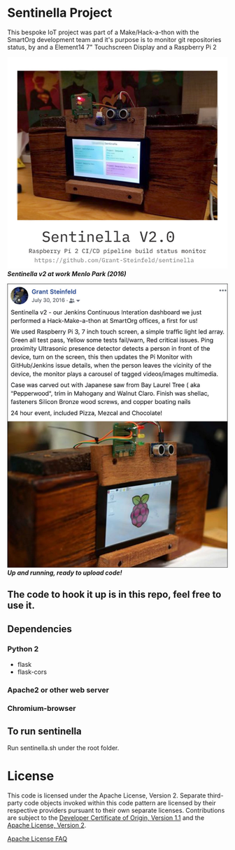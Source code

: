 # Sentinella Project

This bespoke IoT project was part of a Make/Hack-a-thon with the SmartOrg development team and it's purpose is to monitor git repositories status, by and a Element14 7" Touchscreen Display and a Raspberry Pi 2 

![Sentinella v2](./images/sentinella.jpg)
***Sentinella v2 at work Menlo Park (2016)***


![Sentinella v2](./images/sentinella-2.jpg)
***Up and running, ready to upload code!***
## The code to hook it up is in this repo, feel free to use it.
## Dependencies

### Python 2

* flask
* flask-cors

### Apache2 or other web server

### Chromium-browser

## To run sentinella

Run sentinella.sh under the root folder.


# License

This code is licensed under the Apache License, Version 2. Separate third-party code objects invoked within this code pattern are licensed by their respective providers pursuant to their own separate licenses. Contributions are subject to the [Developer Certificate of Origin, Version 1.1](https://developercertificate.org/) and the [Apache License, Version 2](https://www.apache.org/licenses/LICENSE-2.0.txt).

[Apache License FAQ](https://www.apache.org/foundation/license-faq.html#WhatDoesItMEAN)
